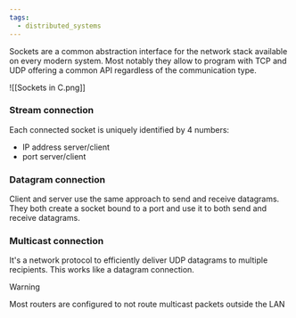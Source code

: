 ```yaml
---
tags:
  - distributed_systems
---
```

Sockets are a common abstraction interface for the network stack available on every modern system. Most notably they allow to program with TCP and UDP offering a common API regardless of the communication type.

![[Sockets in C.png]]
### Stream connection

Each connected socket is uniquely identified by 4 numbers:
- IP address server/client
- port server/client

### Datagram connection

Client and server use the same approach to send and receive datagrams. They both create a socket bound to a port and use it to both send and receive datagrams. 
### Multicast connection

It's a network protocol to efficiently deliver UDP datagrams to multiple recipients. This works like a datagram connection.

>[!warning]
>Most routers are configured to not route multicast packets outside the LAN

